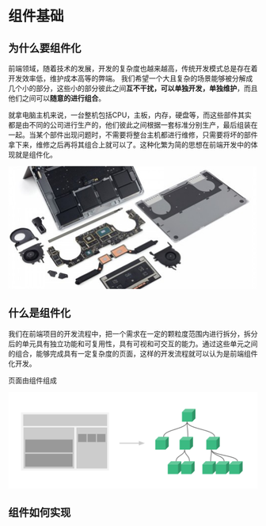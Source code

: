 # 组件基础

## 为什么要组件化

前端领域，随着技术的发展，开发的复杂度也越来越高，传统开发模式总是存在着开发效率低，维护成本高等的弊端。
我们希望一个大且复杂的场景能够被分解成几个小的部分，这些小的部分彼此之间**互不干扰，可以单独开发，单独维护**，而且他们之间可以**随意的进行组合**。

就拿电脑主机来说，一台整机包括CPU，主板，内存，硬盘等，而这些部件其实都是由不同的公司进行生产的，他们彼此之间根据一套标准分别生产，最后组装在一起。当某个部件出现问题时，不需要将整台主机都进行维修，只需要将坏的部件拿下来，维修之后再将其组合上就可以了。这种化繁为简的思想在前端开发中的体现就是组件化。

![202206240859](./images/202206240859.png)

## 什么是组件化

我们在前端项目的开发流程中，把一个需求在一定的颗粒度范围内进行拆分，拆分后的单元具有独立功能和可复用性，具有可视和可交互的能力。通过这些单元之间的组合，能够完成具有一定复杂度的页面，这样的开发流程就可以认为是前端组件化开发。

页面由组件组成

![202206231803](./images/202206231803.png)

## 组件如何实现
